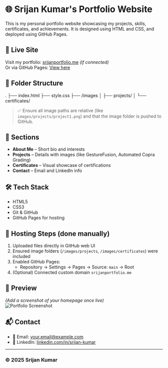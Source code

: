 # 🌐 Srijan Kumar's Portfolio Website

This is my personal portfolio website showcasing my projects, skills, certificates, and achievements. It is designed using HTML and CSS, and deployed using GitHub Pages.

## 🔗 Live Site

Visit my portfolio: [srijanportfolio.me](https://srijanportfolio.me) *(if connected)*  
Or via GitHub Pages: [View here](https://your-github-username.github.io/your-repo-name)

## 📁 Folder Structure

.
├── index.html
├── style.css
├── /images
│ ├── projects/
│ └── certificates/

> ✅ Ensure all image paths are relative (like `images/projects/project1.png`) and that the image folder is pushed to GitHub.

## 💼 Sections

- **About Me** – Short bio and interests  
- **Projects** – Details with images (like GestureFusion, Automated Copra Grading)  
- **Certificates** – Visual showcase of certifications  
- **Contact** – Email and LinkedIn info

## 🛠 Tech Stack

- HTML5  
- CSS3  
- Git & GitHub  
- GitHub Pages for hosting

## 🚀 Hosting Steps (done manually)

1. Uploaded files directly in GitHub web UI  
2. Ensured image folders (`/images/projects`, `/images/certificates`) were included  
3. Enabled GitHub Pages:  
   - Repository → Settings → Pages → Source: `main` → Root  
4. (Optional) Connected custom domain `srijanportfolio.me`

## 📸 Preview

*(Add a screenshot of your homepage once live)*  
![Portfolio Screenshot](images/preview.png)

## 📬 Contact

- 📧 Email: your.email@example.com  
- 🔗 LinkedIn: [linkedin.com/in/srijan-kumar](https://linkedin.com/in/srijan-kumar)

---

### © 2025 Srijan Kumar
